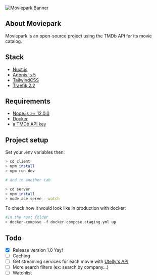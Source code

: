 ![Moviepark Banner](https://raw.githubusercontent.com/Lazzzer/Moviepark/master/doc/images/banner.png)

## About Moviepark
Moviepark is an open-source project using the TMDb API for its movie catalog.

## Stack
- [Nuxt.js](https://github.com/nuxt/nuxt.js)
- [Adonis.js 5](https://github.com/adonisjs)
- [TailwindCSS](https://github.com/tailwindcss/tailwindcss)
- [Traefik 2.2](https://github.com/containous/traefik/)

## Requirements
- [Node.js >= 12.0.0](https://nodejs.org/en/)
- [Docker](https://docs.docker.com/get-docker/)
- [a TMDb API key](https://developers.themoviedb.org/3/getting-started/introduction)

## Project setup

Set your .env variables then:

```bash
> cd client
> npm install
> npm run dev

# and in another tab

> cd server
> npm install
> node ace serve --watch
```

To check how it would look like in production with docker:

```bash
#In the root folder
> docker-compose -f docker-compose.staging.yml up
```

## Todo

- [x] Release version 1.0 Yay!
- [ ] Caching
- [ ] Get streaming services for each movie with [Utelly's API](https://rapidapi.com/utelly/api/utelly)
- [ ] More search filters (ex: search by company...)
- [ ] Watchlist
